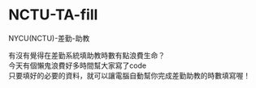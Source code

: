 # NCTU-TA-fill
NYCU(NCTU)-差勤-助教  

有沒有覺得在差勤系統填助教時數有點浪費生命？  
今天有個懶鬼浪費好多時間幫大家寫了code  
只要填好的必要的資料，就可以讓電腦自動幫你完成差勤助教的時數填寫喔！  
